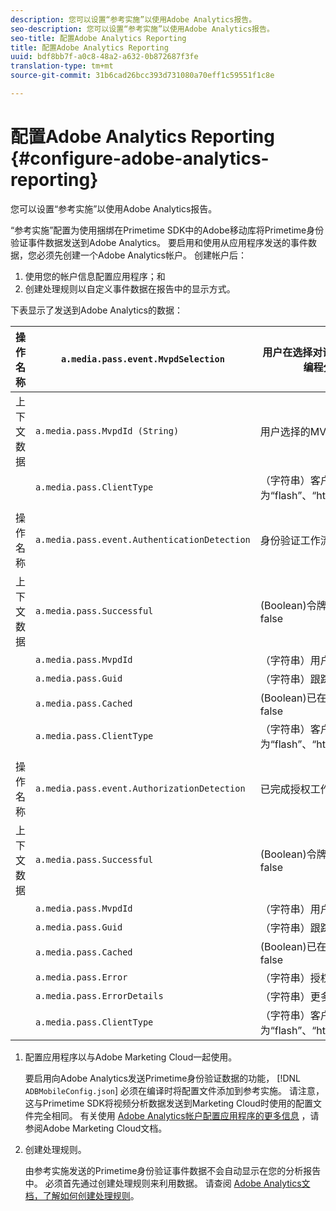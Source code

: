 ```yaml
---
description: 您可以设置“参考实施”以使用Adobe Analytics报告。
seo-description: 您可以设置“参考实施”以使用Adobe Analytics报告。
seo-title: 配置Adobe Analytics Reporting
title: 配置Adobe Analytics Reporting
uuid: bdf8bb7f-a0c8-48a2-a632-0b872687f3fe
translation-type: tm+mt
source-git-commit: 31b6cad26bcc393d731080a70eff1c59551f1c8e

---
```



# 配置Adobe Analytics Reporting {#configure-adobe-analytics-reporting}

您可以设置“参考实施”以使用Adobe Analytics报告。

“参考实施”配置为使用捆绑在Primetime SDK中的Adobe移动库将Primetime身份验证事件数据发送到Adobe Analytics。 要启用和使用从应用程序发送的事件数据，您必须先创建一个Adobe Analytics帐户。 创建帐户后：

1. 使用您的帐户信息配置应用程序；和
1. 创建处理规则以自定义事件数据在报告中的显示方式。

下表显示了发送到Adobe Analytics的数据：

| 操作名称 | `a.media.pass.event.MvpdSelection` | 用户在选择对话框中选择了多通道视频编程分配器(MVPD) |
|---|---|---|
| 上下文数据 | `a.media.pass.MvpdId (String)` | 用户选择的MVPD |
|  | `a.media.pass.ClientType` | （字符串）客户端类型为“flash”、“html5”、“ios”或“android” |
|  |  |  |
| 操作名称 | `a.media.pass.event.AuthenticationDetection` | 身份验证工作流已完成 |
| 上下文数据 | `a.media.pass.Successful` | (Boolean)令牌请求是成功、true还是false |
|  | `a.media.pass.MvpdId` | （字符串）用户选择的MVPD |
|  | `a.media.pass.Guid` | （字符串）跟踪ID |
|  | `a.media.pass.Cached` | (Boolean)已在缓存中的令牌，true或false |
|  | `a.media.pass.ClientType` | （字符串）客户端类型为“flash”、“html5”、“ios”或“android” |
|  |  |  |
| 操作名称 | `a.media.pass.event.AuthorizationDetection` | 已完成授权工作流 |
| 上下文数据 | `a.media.pass.Successful` | (Boolean)令牌请求是成功、true还是false |
|  | `a.media.pass.MvpdId` | （字符串）用户选择的MVPD |
|  | `a.media.pass.Guid` | （字符串）跟踪ID |
|  | `a.media.pass.Cached` | (Boolean)已在缓存中的令牌，true或false |
|  | `a.media.pass.Error` | （字符串）授权尝试失败时的错误 |
|  | `a.media.pass.ErrorDetails` | （字符串）更多错误详细信息 |
|  | `a.media.pass.ClientType` | （字符串）客户端类型为“flash”、“html5”、“ios”或“android” |

1. 配置应用程序以与Adobe Marketing Cloud一起使用。

   要启用向Adobe Analytics发送Primetime身份验证数据的功能， [!DNL `ADBMobileConfig.json`] 必须在编译时将配置文件添加到参考实施。 请注意，这与Primetime SDK将视频分析数据发送到Marketing Cloud时使用的配置文件完全相同。 有关使用 [Adobe Analytics帐户配置应用程序的更多信息](https://microsite.omniture.com/t2/help/en_US/reference/) ，请参阅Adobe Marketing Cloud文档。
1. 创建处理规则。

   由参考实施发送的Primetime身份验证事件数据不会自动显示在您的分析报告中。 必须首先通过创建处理规则来利用数据。 请查阅 [Adobe Analytics文档，了解如何创建处理规则](https://microsite.omniture.com/t2/help/en_US/reference/processing_rules.html)。
